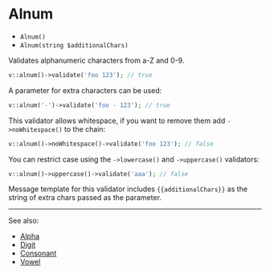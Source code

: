 # Alnum

- `Alnum()`
- `Alnum(string $additionalChars)`

Validates alphanumeric characters from a-Z and 0-9.

```php
v::alnum()->validate('foo 123'); // true
```

A parameter for extra characters can be used:

```php
v::alnum('-')->validate('foo - 123'); // true
```

This validator allows whitespace, if you want to
remove them add `->noWhitespace()` to the chain:

```php
v::alnum()->noWhitespace()->validate('foo 123'); // false
```

You can restrict case using the `->lowercase()` and
`->uppercase()` validators:

```php
v::alnum()->uppercase()->validate('aaa'); // false
```

Message template for this validator includes `{{additionalChars}}` as
the string of extra chars passed as the parameter.

***
See also:

  * [Alpha](Alpha.md)
  * [Digit](Digit.md)
  * [Consonant](Consonant.md)
  * [Vowel](Vowel.md)
